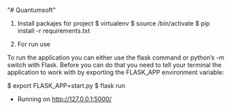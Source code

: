 "# Quantumsoft" 

1. Install packajes for project
$ virtualenv <NEWVIRTUALENV>
$ source <NEWVIRTUALENV>/bin/activate
$ pip install -r requirements.txt
    
2. For run use

To run the application you can either use the flask command or python’s -m switch with Flask. Before you can do that you need to tell your terminal the application to work with by exporting the FLASK_APP environment variable:

$ export FLASK_APP=start.py
$ flask run
 * Running on http://127.0.0.1:5000/
